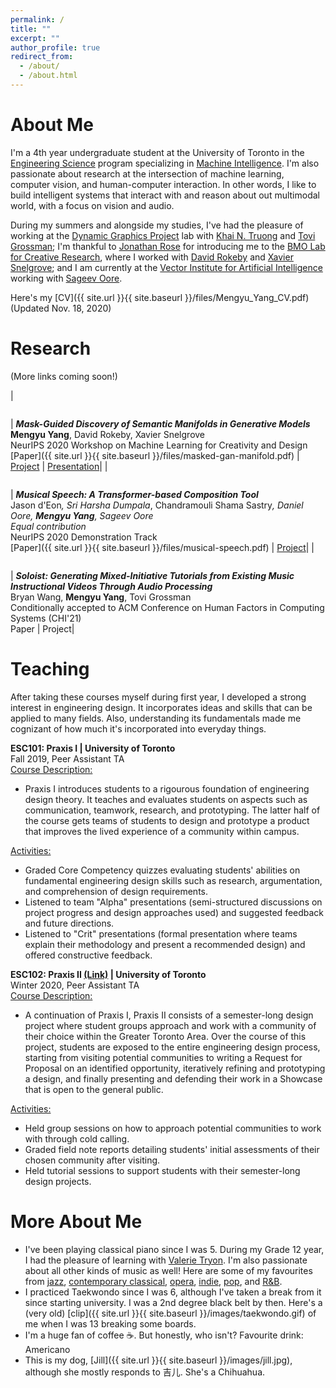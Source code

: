 ```yaml
---
permalink: /
title: ""
excerpt: ""
author_profile: true
redirect_from: 
  - /about/
  - /about.html
---
```


About Me
======
I'm a 4th year undergraduate student at the University of Toronto in the [Engineering Science](https://engsci.utoronto.ca/explore_our_program/about_engsci/) program specializing in [Machine Intelligence](https://engsci.utoronto.ca/explore_our_program/majors/machine-intelligence/). I'm also passionate about research at the intersection of machine learning, computer vision, and human-computer interaction. In other words, I like to build intelligent systems that interact with and reason about out multimodal world, with a focus on vision and audio. 

During my summers and alongside my studies, I've had the pleasure of working at the [Dynamic Graphics Project](https://www.dgp.toronto.edu/) lab with [Khai N. Truong](http://www.cs.toronto.edu/~khai/) and [Tovi Grossman](https://www.tovigrossman.com/); I'm thankful to [Jonathan Rose](https://www.eecg.utoronto.ca/~jayar/) for introducing me to the [BMO Lab for Creative Research](https://bmolab.artsci.utoronto.ca/), where I worked with [David Rokeby](https://www.cdtps.utoronto.ca/people/directories/all-faculty/david-rokeby) and [Xavier Snelgrove](https://wxs.ca/); and I am currently at the [Vector Institute for Artificial Intelligence](https://vectorinstitute.ai/) working with [Sageev Oore](https://www.cs.smu.ca/~sageev/).  

Here's my [CV]({{ site.url }}{{ site.baseurl }}/files/Mengyu_Yang_CV.pdf) (Updated Nov. 18, 2020)

Research 
======
(More links coming soon!)

| <figure style="width: 200px"> <img src="{{ site.url }}{{ site.baseurl }}/images/valley.gif" alt=""> </figure> | ***Mask-Guided Discovery of Semantic Manifolds in Generative Models***<br/>**Mengyu Yang**, David Rokeby, Xavier Snelgrove<br/>NeurIPS 2020 Workshop on Machine Learning for Creativity and Design<br/>[Paper]({{ site.url }}{{ site.baseurl }}/files/masked-gan-manifold.pdf) \| [Project](https://github.com/bmolab/masked-gan-manifold) \| [Presentation](https://slideslive.com/38941013/maskguided-discovery-of-semantic-manifolds-in-generative-models)| 
| <figure style="width: 200px"> <img src="{{ site.url }}{{ site.baseurl }}/images/keyboard.png" alt=""> </figure> | ***Musical Speech: A Transformer-based Composition Tool***<br/>Jason d'Eon<sup>*</sup>, Sri Harsha Dumpala<sup>*</sup>, Chandramouli Shama Sastry<sup>*</sup>, Daniel Oore, **Mengyu Yang**, Sageev Oore<br/><i><sup>*</sup>Equal contribution</i><br/>NeurIPS 2020 Demonstration Track<br/>[Paper]({{ site.url }}{{ site.baseurl }}/files/musical-speech.pdf) \| [Project](https://t.co/nl13bp4ong?amp=1)| 
| <figure style="width: 230px"> <img src="{{ site.url }}{{ site.baseurl }}/images/CHI2021.png" alt=""> </figure> | ***Soloist: Generating Mixed-Initiative Tutorials from Existing Music Instructional Videos Through Audio Processing***<br/>Bryan Wang, **Mengyu Yang**, Tovi Grossman<br/>Conditionally accepted to ACM Conference on Human Factors in Computing Systems (CHI'21)<br/>Paper \| Project|

Teaching 
======
After taking these courses myself during first year, I developed a strong interest in engineering design. It incorporates ideas and skills that can be applied to many fields. Also, understanding its fundamentals made me cognizant of how much it's incorporated into everyday things.  

**ESC101: Praxis I | University of Toronto**   
Fall 2019, Peer Assistant TA  
<ins>Course Description:</ins>   
- Praxis I introduces students to a rigourous foundation of engineering design theory. It teaches and evaluates students on aspects such as communication, teamwork, research, and prototyping. The latter half of the course gets teams of students to design and prototype a product that improves the lived experience of a community within campus.  
<a/>

<ins>Activities:</ins>   
* Graded Core Competency quizzes evaluating students' abilities on fundamental engineering design skills such as research, argumentation, and comprehension of design requirements. 
* Listened to team "Alpha" presentations (semi-structured discussions on project progress and design approaches used) and suggested feedback and future directions.
* Listened to "Crit" presentations (formal presentation where teams explain their methodology and present a recommended design) and offered constructive feedback.


**ESC102: Praxis II [(Link)](https://engsci.utoronto.ca/explore_our_program/esc102showcase/) | University of Toronto**     
Winter 2020, Peer Assistant TA   
<ins>Course Description:</ins>  
* A continuation of Praxis I, Praxis II consists of a semester-long design project where student groups approach and work with a community of their choice within the Greater Toronto Area. Over the course of this project, students are exposed to the entire engineering design process, starting from visiting potential communities to writing a Request for Proposal on an identified opportunity, iteratively refining and prototyping a design, and finally presenting and defending their work in a Showcase that is open to the general public. 
<a/>

<ins>Activities:</ins>     
* Held group sessions on how to approach potential communities to work with through cold calling. 
* Graded field note reports detailing students' initial assessments of their chosen community after visiting.  
* Held tutorial sessions to support students with their semester-long design projects.  

More About Me 
======
* I've been playing classical piano since I was 5. During my Grade 12 year, I had the pleasure of learning with [Valerie Tryon](https://en.wikipedia.org/wiki/Valerie_Tryon). I'm also passionate about all other kinds of music as well! Here are some of my favourites from [jazz](https://www.youtube.com/watch?v=XaAiNL-YJIs), [contemporary classical](https://www.youtube.com/watch?v=lzI3QFz01Ds), [opera](https://www.youtube.com/watch?v=YjMwDbFng_g), [indie](https://www.youtube.com/watch?v=8MNEEGgFsKw), [pop](https://www.youtube.com/watch?v=8BvRgwUisSg), and [R&B](https://www.youtube.com/watch?v=H_hT61-E5kg).  
* I practiced Taekwondo since I was 6, although I've taken a break from it since starting university. I was a 2nd degree black belt by then. Here's a (very old) [clip]({{ site.url }}{{ site.baseurl }}/images/taekwondo.gif) of me when I was 13 breaking some boards. 
* I'm a huge fan of coffee ☕. But honestly, who isn't? Favourite drink: Americano 
* This is my dog, [Jill]({{ site.url }}{{ site.baseurl }}/images/jill.jpg), although she mostly responds to 吉儿. She's a Chihuahua.  
